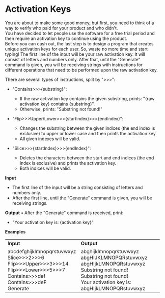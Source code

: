 # Activation Keys


You are about to make some good money, but first, you need to think of a way to verify who paid for your product and who didn't.</br>
You have decided to let people use the software for a free trial period and then require an activation key to continue using the product.</br>
Before you can cash out, the last step is to design a program that creates unique activation keys for each user. So, waste no more time and start typing!
The first line of the input will be your raw activation key. It will consist of letters and numbers only. 
After that, until the "Generate" command is given, you will be receiving strings with instructions for different operations that need to be performed upon the raw activation key.

There are several types of instructions, split by ">>>":

- "Contains>>>{substring}":
    - If the raw activation key contains the given substring, prints: "{raw activation key} contains {substring}".
    - Otherwise, prints: "Substring not found!"
    
-	"Flip>>>Upper/Lower>>>{startIndex}>>>{endIndex}":
    - Changes the substring between the given indices (the end index is exclusive) to upper or lower case and then prints the activation key.
    - All given indexes will be valid.
    
-	"Slice>>>{startIndex}>>>{endIndex}":
    - Deletes the characters between the start and end indices (the end index is exclusive) and prints the activation key.
    -	Both indices will be valid.

**Input**
-	The first line of the input will be a string consisting of letters and numbers only. 
-	After the first line, until the "Generate" command is given, you will be receiving strings.

**Output**
•	After the "Generate" command is received, print:
   - "Your activation key is: {activation key}"

**Examples**
<table >
	<tbody>
		<tr>
			<td><b>Input</b></td>
			<td><b>Output</b></td>
		</tr>
		<tr>
			<td>abcdefghijklmnopqrstuvwxyz</br>
Slice>>>2>>>6</br>
Flip>>>Upper>>>3>>>14</br>
Flip>>>Lower>>>5>>>7</br>
Contains>>>def</br>
Contains>>>deF</br>
Generate
</td>
			<td>abghijklmnopqrstuvwxyz</br>
abgHIJKLMNOPQRstuvwxyz</br>
abgHIjkLMNOPQRstuvwxyz</br>
Substring not found!</br>
Substring not found!</br>
Your activation key is: abgHIjkLMNOPQRstuvwxyz
</td>
		</tr>
	</tbody>
</table>
